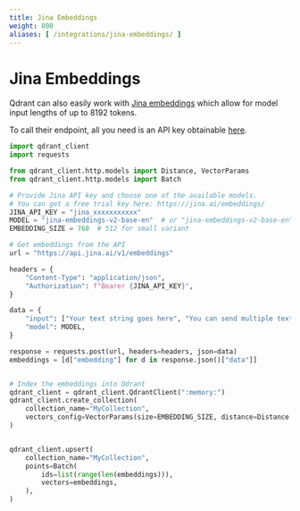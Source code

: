 ```yaml
---
title: Jina Embeddings
weight: 800
aliases: [ /integrations/jina-embeddings/ ]
---
```


# Jina Embeddings

Qdrant can also easily work with [Jina embeddings](https://jina.ai/embeddings/) which allow for model input lengths of up to 8192 tokens.

To call their endpoint, all you need is an API key obtainable [here](https://jina.ai/embeddings/).

```python
import qdrant_client
import requests

from qdrant_client.http.models import Distance, VectorParams
from qdrant_client.http.models import Batch

# Provide Jina API key and choose one of the available models.
# You can get a free trial key here: https://jina.ai/embeddings/
JINA_API_KEY = "jina_xxxxxxxxxxx"
MODEL = "jina-embeddings-v2-base-en"  # or "jina-embeddings-v2-base-en"
EMBEDDING_SIZE = 768  # 512 for small variant

# Get embeddings from the API
url = "https://api.jina.ai/v1/embeddings"

headers = {
    "Content-Type": "application/json",
    "Authorization": f"Bearer {JINA_API_KEY}",
}

data = {
    "input": ["Your text string goes here", "You can send multiple texts"],
    "model": MODEL,
}

response = requests.post(url, headers=headers, json=data)
embeddings = [d["embedding"] for d in response.json()["data"]]


# Index the embeddings into Qdrant
qdrant_client = qdrant_client.QdrantClient(":memory:")
qdrant_client.create_collection(
    collection_name="MyCollection",
    vectors_config=VectorParams(size=EMBEDDING_SIZE, distance=Distance.DOT),
)


qdrant_client.upsert(
    collection_name="MyCollection",
    points=Batch(
        ids=list(range(len(embeddings))),
        vectors=embeddings,
    ),
)

```

